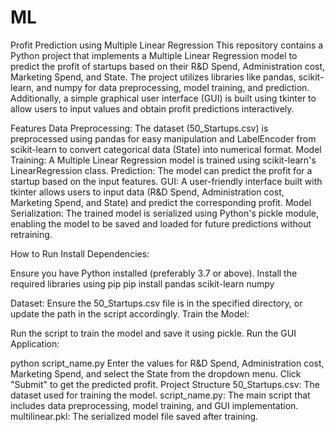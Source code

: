 # ML
 Profit Prediction using Multiple Linear Regression
This repository contains a Python project that implements a Multiple Linear Regression model to predict the profit of startups based on their R&D Spend, Administration cost, Marketing Spend, and State. The project utilizes libraries like pandas, scikit-learn, and numpy for data preprocessing, model training, and prediction. Additionally, a simple graphical user interface (GUI) is built using tkinter to allow users to input values and obtain profit predictions interactively.

Features
Data Preprocessing: The dataset (50_Startups.csv) is preprocessed using pandas for easy manipulation and LabelEncoder from scikit-learn to convert categorical data (State) into numerical format.
Model Training: A Multiple Linear Regression model is trained using scikit-learn's LinearRegression class.
Prediction: The model can predict the profit for a startup based on the input features.
GUI: A user-friendly interface built with tkinter allows users to input data (R&D Spend, Administration cost, Marketing Spend, and State) and predict the corresponding profit.
Model Serialization: The trained model is serialized using Python's pickle module, enabling the model to be saved and loaded for future predictions without retraining.


How to Run
Install Dependencies:

Ensure you have Python installed (preferably 3.7 or above).
Install the required libraries using pip
pip install pandas scikit-learn numpy

Dataset:
Ensure the 50_Startups.csv file is in the specified directory, or update the path in the script accordingly.
Train the Model:

Run the script to train the model and save it using pickle.
Run the GUI Application:


python script_name.py
Enter the values for R&D Spend, Administration cost, Marketing Spend, and select the State from the dropdown menu.
Click "Submit" to get the predicted profit.
Project Structure
50_Startups.csv: The dataset used for training the model.
script_name.py: The main script that includes data preprocessing, model training, and GUI implementation.
multilinear.pkl: The serialized model file saved after training.
